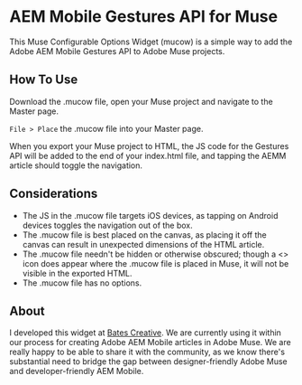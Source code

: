 # AEM Mobile Gestures API for Muse

This Muse Configurable Options Widget (mucow) is a simple way to add the Adobe AEM Mobile Gestures API to Adobe Muse projects.

## How To Use

Download the .mucow file, open your Muse project and navigate to the Master page.

`File > Place` the .mucow file into your Master page.

When you export your Muse project to HTML, the JS code for the Gestures API will be added to the end of your index.html file, and tapping the AEMM article should toggle the navigation.

## Considerations

* The JS in the .mucow file targets iOS devices, as tapping on Android devices toggles the navigation out of the box.
* The .mucow file is best placed on the canvas, as placing it off the canvas can result in unexpected dimensions of the HTML article.
* The .mucow file needn't be hidden or otherwise obscured; though a <> icon does appear where the .mucow file is placed in Muse, it will not be visible in the exported HTML.
* The .mucow file has no options.

## About

I developed this widget at [Bates Creative](http://batescreative.com). We are currently using it within our process for creating Adobe AEM Mobile articles in Adobe Muse. We are really happy to be able to share it with the community, as we know there's substantial need to bridge the gap between designer-friendly Adobe Muse and developer-friendly AEM Mobile.
